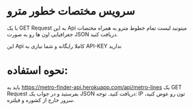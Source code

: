 # سرویس مختصات خطور مترو

با یک GET Request به این Api میتونید لیست تمام خطوط مترو به همراه مختصات جغرافیایی اون ها رو به صورت JSON  دریافت کنید.

این Api کاملا رایگانه و شما نیازی به API-KEY ندارید

# نحوه استفاده:

باید به https://metro-finder-api.herokuapp.com/api/metro-lines یک GET Request بفرستید و در جواب یک JSON دریافت کنید.
توجه: IP تون رو عوض کنید، سرور خارج از کشوره و فیلتره.
